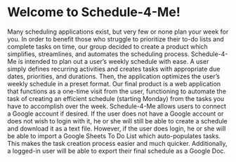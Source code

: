 # Welcome to Schedule-4-Me!

Many scheduling applications exist, but very few or none plan your week for you. In order to benefit those who struggle to prioritize their to-do lists and complete tasks on time, our group decided to create a product which simplifies, streamlines, and automates the scheduling process. Schedule-4-Me is intended to plan out a user’s weekly schedule with ease. A user simply defines recurring activities and creates tasks with appropriate due dates, priorities, and durations. Then, the application optimizes the user’s weekly schedule in a preset format.
Our final product is a web application that functions as a one-time visit from the user, functioning to automate the task of creating an efficient schedule (starting Monday) from the tasks you have to accomplish over the week. Schedule-4-Me allows users to connect a Google account if desired. If the user does not have a Google account or does not wish to login with it, he or she will still be able to create a schedule and download it as a text file. However, if the user does login, he or she will be able to import a Google Sheets To Do List which auto-populates tasks. This makes the task creation process easier and much quicker. Additionally, a logged-in user will be able to export their final schedule as a Google Doc.
